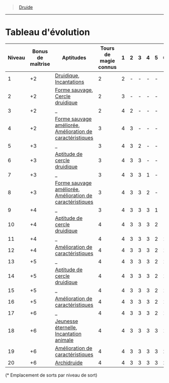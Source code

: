 ﻿> [Druide](hd_druid.md)

---

# Tableau d'évolution

|Niveau|Bonus de maîtrise|Aptitudes|Tours de magie connus|1|2|3|4|5|6|7|8|9|
|---|---|---|---|---|---|---|---|---|---|---|---|---|
|1|+2|[Druidique](hd_druid_druidique.md), [Incantations](hd_druid_incantations.md)|2|2|-|-|-|-|-|-|-|-|
|2|+2|[Forme sauvage](hd_druid_forme_sauvage.md), [Cercle druidique](hd_druid_cercle_druidique.md)|2|3|-|-|-|-|-|-|-|-|
|3|+2|_|2|4|2|-|-|-|-|-|-|-|
|4|+2|[Forme sauvage améliorée](hd_druid_forme_sauvage.md), [Amélioration de caractéristiques](hd_druid_amelioration_de_caracteristiques.md)|3|4|3|-|-|-|-|-|-|-|
|5|+3|_|3|4|3|2|-|-|-|-|-|-|
|6|+3|[Aptitude de cercle druidique](hd_druid_cercle_druidique.md)|3|4|3|3|-|-|-|-|-|-|
|7|+3|_|3|4|3|3|1|-|-|-|-|-|
|8|+3|[Forme sauvage améliorée](hd_druid_forme_sauvage.md), [Amélioration de caractéristiques](hd_druid_amelioration_de_caracteristiques.md)|3|4|3|3|2|-|-|-|-|-|
|9|+4|_|3|4|3|3|3|1|-|-|-|-|
|10|+4|[Aptitude de cercle druidique](hd_druid_cercle_druidique.md)|4|4|3|3|3|2|-|-|-|-|
|11|+4|_|4|4|3|3|3|2|1|-|-|-|
|12|+4|[Amélioration de caractéristiques](hd_druid_amelioration_de_caracteristiques.md)|4|4|3|3|3|2|1|-|-|-|
|13|+5|_|4|4|3|3|3|2|1|1|-|-|
|14|+5|[Aptitude de cercle druidique](hd_druid_cercle_druidique.md)|4|4|3|3|3|2|1|1|-|-|
|15|+5|_|4|4|3|3|3|2|1|1|1|-|
|16|+5|[Amélioration de caractéristiques](hd_druid_amelioration_de_caracteristiques.md)|4|4|3|3|3|2|1|1|1|-|
|17|+6|_|4|4|3|3|3|2|1|1|1|1|
|18|+6|[Jeunesse éternelle](hd_druid_jeunesse_eternelle.md), [Incantation animale](hd_druid_incantation_animale.md)|4|4|3|3|3|3|1|1|1|1|
|19|+6|[Amélioration de caractéristiques](hd_druid_amelioration_de_caracteristiques.md)|4|4|3|3|3|3|2|1|1|1|
|20|+6|[Archidruide](hd_druid_archidruide.md)|4|4|3|3|3|3|2|2|1|1|

(* Emplacement de sorts par niveau de sort)

